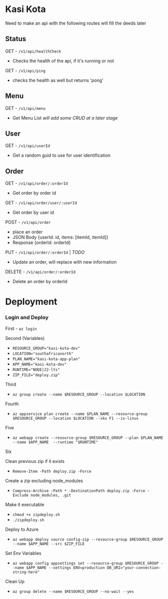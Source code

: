 # Kasi Kota 
Need to make an api with the following routes will fill the deeds later

## Status 
GET - `/v1/api/healthCheck`
- Checks the health of the api, if it's running or not

GET - `/v1/api/ping`
- checks the health as well but returns 'pong'

## Menu
GET - `/v1/api/menu`
- Get Menu List
*will add some CRUD at a later stage*

## User
GET - `/v1/api/userId`
- Get a random guid to use for user identification

## Order
GET - `/v1/api/order/:orderId`
- Get order by order id

GET - `/v1/api/order/user/:userId`
- Get order by user id

POST - `/v1/api/order`
- place an order
- JSON Body {userId: id, items: [itemId, itemId]}
- Response  {orderId: orderId}

PUT - `/v1/api/order/:orderId` | *TODO*
- Update an order, will replace with new information

DELETE - `/v1/api/order/:orderId`
- Delete an order by orderId

# Deployment

### Login and Deploy
First - `az login`

Second (Variables)
- `RESOURCE_GROUP="kasi-kota-dev"`
- `LOCATION="southafricanorth"`
- `PLAN_NAME="kasi-kota-app-plan"`
- `APP_NAME="kasi-kota-dev"`
- `RUNTIME="NODE|22-lts"`
- `ZIP_FILE="deploy.zip"`

Third 
- `az group create --name $RESOURCE_GROUP --location $LOCATION`

Fourth
- `az appservice plan create --name $PLAN_NAME --resource-group $RESOURCE_GROUP --location $LOCATION --sku F1 --is-linux`

Five
- `az webapp create --resource-group $RESOURCE_GROUP --plan $PLAN_NAME --name $APP_NAME  --runtime "$RUNTIME"`

Six

Clean previous zip if it exists
- `Remove-Item -Path deploy.zip -Force`

Create a zip excluding node_modules
- `Compress-Archive -Path * -DestinationPath deploy.zip -Force -Exclude node_modules, .git`

Make it executable
- `chmod +x zipdeploy.sh`
- `./zipdeploy.sh`

Deploy to Azure
- `az webapp deploy source config-zip --resource-group $RESOURCE_GROUP --name $APP_NAME --src $ZIP_FILE`

Set Env Variables
- `az webapp config appsettings set --resource-group $RESOURCE_GROUP --name $APP_NAME --settings ENV=production DB_URI="your-connection-string-here"`

Clean Up
- `az group delete --name $RESOURCE_GROUP --no-wait --yes`


